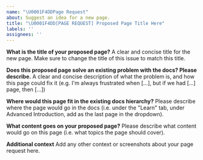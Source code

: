 ```yaml
---
name: "\U0001F4DDPage Request"
about: Suggest an idea for a new page.
title: "\U0001F4DD[PAGE REQUEST] Proposed Page Title Here"
labels: ''
assignees: ''
---
```


**What is the title of your proposed page?**
A clear and concise title for the new page. Make sure to change the title of this issue to match this title.

**Does this proposed page solve an existing problem with the docs? Please describe.**
A clear and concise description of what the problem is, and how this page could fix it (e.g. I'm always frustrated when [...], but if we had [...] page, then [...])

**Where would this page fit in the existing docs hierarchy?**
Please describe where the page would go in the docs (i.e. under the "Learn" tab, under Advanced Introduction, add as the last page in the dropdown).

**What content goes on your proposed page?**
Please describe what content would go on this page (i.e. what topics the page should cover).

**Additional context**
Add any other context or screenshots about your page request here.
